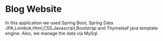 # Blog Website

In this application we used Spring Boot, Spring Data JPA,Lombok,Html,CSS,Javascript,Bootstrap and Thymeleaf java template engine. Also, we manage the data via MySql.
